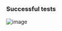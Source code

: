 ### Successful tests
![image](https://user-images.githubusercontent.com/43065890/66350428-ee445300-e963-11e9-8d29-88423bca20a5.png)
